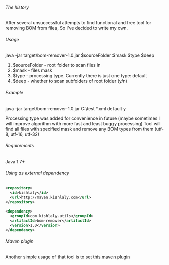 ###### The history
After several unsuccessful attempts to find functional and free tool for removing BOM from files,
So I've decided to write my own.

###### Usage
java -jar target/bom-remover-1.0.jar $sourceFolder $mask $type $deep

1. $sourceFolder - root folder to scan files in
2. $mask - files mask
3. $type - processing type. Currently there is just one type: default
4. $deep - whether to scan subfolders of root folder (y/n)

###### Example
java -jar target/bom-remover-1.0.jar C:\test *.xml default y

Processing type was added for convenience in future (maybe sometimes I will improve algorithm with more fast and least buggy processing)
Tool will find all files with specified mask and remove any BOM types from them (utf-8, utf-16, utf-32)

###### Requirements
Java 1.7+

###### Using as external dependency

```xml
<repository>
  <id>kishlaly</id>
  <url>http://maven.kishlaly.com</url>
</repository>
```

```xml
<dependency>
  <groupId>com.kishlaly.utils</groupId>
  <artifactId>bom-remover</artifactId>
  <version>1.0</version>
</dependency>
```
###### Maven plugin

Another simple usage of that tool is to set [this maven plugin](http://github.com/s1ac2x1/bom-remover-maven)

